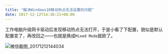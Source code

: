 ```yaml
---
title: "解决Windows10移动热点无法设置的问题"
date: 2017-12-12T14:36:21+08:00
---
```


工作电脑升级网卡驱动后发现移动热点无法打开，于是小看了下配置，貌似是默认配置变了，再改回之——也就是换成`Mixed Mode`就欧了。

![微信截图_20171212144034](http://7xivdp.com1.z0.glb.clouddn.com/png/2017/12/9f9cd359b7c75953fc06daa7a06587a8.png/xyz)